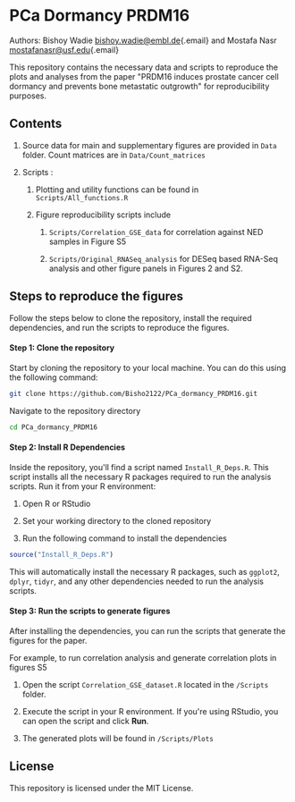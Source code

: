 # PCa Dormancy PRDM16

Authors: Bishoy Wadie
[bishoy.wadie\@embl.de](mailto:bishoy.wadie@embl.de){.email} and Mostafa
Nasr [mostafanasr\@usf.edu](mailto:mostafanasr@usf.edu){.email}

This repository contains the necessary data and scripts to reproduce the
plots and analyses from the paper "PRDM16 induces prostate cancer cell
dormancy and prevents bone metastatic outgrowth" for reproducibility
purposes.

## Contents

1.  Source data for main and supplementary figures are provided in
    `Data` folder. Count matrices are in `Data/Count_matrices`

2.  Scripts :

    1.  Plotting and utility functions can be found in
        `Scripts/All_functions.R`

    2.  Figure reproducibility scripts include

        1.  `Scripts/Correlation_GSE_data` for correlation against NED
            samples in Figure S5

        2.  `Scripts/Original_RNASeq_analysis` for DESeq based RNA-Seq
            analysis and other figure panels in Figures 2 and S2.

## Steps to reproduce the figures

Follow the steps below to clone the repository, install the required
dependencies, and run the scripts to reproduce the figures.

#### Step 1: Clone the repository

Start by cloning the repository to your local machine. You can do this
using the following command:

``` bash
git clone https://github.com/Bisho2122/PCa_dormancy_PRDM16.git
```

Navigate to the repository directory

``` bash
cd PCa_dormancy_PRDM16
```

#### Step 2: Install R Dependencies

Inside the repository, you'll find a script named `Install_R_Deps.R`.
This script installs all the necessary R packages required to run the
analysis scripts. Run it from your R environment:

1.  Open R or RStudio

2.  Set your working directory to the cloned repository

3.  Run the following command to install the dependencies

``` r
source("Install_R_Deps.R")
```

This will automatically install the necessary R packages, such as
`ggplot2`, `dplyr`, `tidyr`, and any other dependencies needed to run
the analysis scripts.

#### Step 3: Run the scripts to generate figures

After installing the dependencies, you can run the scripts that generate
the figures for the paper.

For example, to run correlation analysis and generate correlation plots
in figures S5

1.  Open the script `Correlation_GSE_dataset.R` located in the
    `/Scripts` folder.

2.  Execute the script in your R environment. If you're using RStudio,
    you can open the script and click **Run**.

3.  The generated plots will be found in `/Scripts/Plots`

## License

This repository is licensed under the MIT License.
